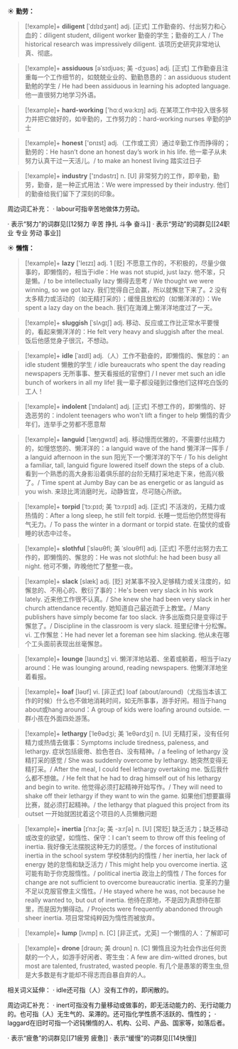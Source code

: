 ☀ <span class="category">**勤劳：**</span>
>[!example]+ <span class="vocabulary">**diligent**</span> [ˈdɪlɪdʒənt]
> <span class="definition">adj. [正式] 工作勤奋的、付出努力和心血的：</span>diligent student, diligent worker 勤奋的学生；勤奋的工人 / The historical research was impressively diligent. 该项历史研究非常地认真、彻底。           

>[!example]+ <span class="vocabulary">**assiduous**</span> [əˈsɪdjuəs; 美 -dʒuəs]
> <span class="definition">adj. [正式] 工作勤奋且注重每一个工作细节的，如兢兢业业的、勤勤恳恳的：</span>an assiduous student 勤勉的学生 / He had been assiduous in learning his adopted language. 他一直很努力地学习外语。

>[!example]+ <span class="vocabulary">**hard-working**</span> ['hɑːd͵wə:kɪŋ] 
> <span class="definition">adj. 在某项工作中投入很多努力并把它做好的，如辛勤的，工作努力的：</span>hard-working nurses 辛勤的护士

>[!example]+ <span class="vocabulary">**honest**</span> ['ɒnɪst] 
> <span class="definition">adj.（工作或工资）通过辛勤工作而挣得的；勤劳的：</span>He hasn’t done an honest day’s work in his life. 他一辈子从未努力认真干过一天活儿。/ to make an honest living 踏实过日子

>[!example]+ <span class="vocabulary">**industry**</span> ['ɪndəstrɪ] 
> <span class="definition">n. [U] 非常努力的工作，即辛勤，勤劳，勤奋，是一种正式用法：</span>We were impressed by their industry. 他们的勤奋给我们留下了深刻的印象。

周边词汇补充：
· labour可指辛苦地做体力劳动。

· 表示“努力”的词群见[[12努力 辛苦 挣扎 斗争 奋斗]]
· 表示“劳动”的词群见[[24职业 专业 劳动 事业]]

☀ <span class="category">**懒惰：**</span>
>[!example]+ <span class="vocabulary">**lazy**</span> ['leɪzɪ] 
> <span class="definition">adj. 1 [贬] 不愿意工作的，不积极的，尽量少做事的，即懒惰的，相当于idle：</span>He was not stupid, just lazy. 他不笨，只是懒。/ to be intellectually lazy 懒得去思考 / We thought we were winning, so we got lazy. 我们觉得自己会赢，所以就懈怠下来了。<span class="definition">2 没有太多精力或活动的（如无精打采的）；缓慢且放松的（如懒洋洋的）：</span>We spent a lazy day on the beach. 我们在海滩上懒洋洋地度过了一天。
           
>[!example]+ <span class="vocabulary">**sluggish**</span> [ˈslʌgɪʃ]
> <span class="definition">adj. 移动、反应或工作比正常水平要慢的，看起来懒洋洋的：</span>He felt very heavy and sluggish after the meal. 饭后他感觉身子很沉，不想动。
           
>[!example]+ <span class="vocabulary">**idle**</span> [ˈaɪdl]
> <span class="definition">adj.（人）工作不勤奋的，即懒惰的、懈怠的：</span>an idle student 懒散的学生 / idle bureaucrats who spent the day reading newspapers 无所事事、整天看报纸的官僚们 / I never met such an idle bunch of workers in all my life! 我一辈子都没碰到过像他们这样吃白饭的工人！
           
>[!example]+ <span class="vocabulary">**indolent**</span> [ˈɪndələnt]
> <span class="definition">adj. [正式] 不想工作的，即懒惰的、好逸恶劳的：</span>indolent teenagers who won't lift a finger to help 懒惰的青少年们，连举手之劳都不愿意帮
           
>[!example]+ <span class="vocabulary">**languid**</span> [ˈlæŋgwɪd]
> <span class="definition">adj. 移动慢而优雅的，不需要付出精力的，如慢悠悠的、懒洋洋的：</span>a languid wave of the hand 懒洋洋一挥手 / a languid afternoon in the sun 阳光下一个懒洋洋的下午 / To his delight a familiar, tall, languid figure lowered itself down the steps of a club. 看到一个熟悉的高大身影沿着俱乐部的台阶无精打采地走下来，他高兴极了。/ Time spent at Jumby Bay can be as energetic or as languid as you wish. 来琼比湾消磨时光，动静皆宜，尽可随心所欲。
           
>[!example]+ <span class="vocabulary">**torpid**</span> [ˈtɔ:pɪd; 美 ˈtɔ:rpɪd]
> <span class="definition">adj. [正式] 不活泼的，无精力或热情的：</span>After a long sleep, he still felt torpid. 长睡一觉后他仍然觉得有气无力。/ To pass the winter in a dormant or torpid state. 在蛰伏的或昏睡的状态中过冬。

>[!example]+ <span class="vocabulary">**slothful**</span> [ˈsləʊθfl; 美 ˈsloʊθfl]
> <span class="definition">adj. [正式] 不愿付出努力去工作的，即懒惰的、懈怠的：</span>He was not slothful: he had been busy all night. 他可不懒，昨晚他忙了整整一夜。           

>[!example]+ <span class="vocabulary">**slack**</span> [slæk]
> <span class="definition">adj. [贬] 对某事不投入足够精力或关注度的，如懈怠的、不用心的、敷衍了事的：</span>He's been very slack in his work lately. 近来他工作很不认真。/ She knew she had been very slack in her church attendance recently. 她知道自己最近疏于上教堂。/ Many publishers have simply become far too slack. 许多出版商只是变得过于懈怠了。/ Discipline in the classroom is very slack. 班里纪律十分松懈。<span class="definition">vi. 工作懈怠：</span>He had never let a foreman see him slacking. 他从未在哪个工头面前表现出丝毫懈怠。

>[!example]+ <span class="vocabulary">**lounge**</span> [laʊndӡ] 
> <span class="definition">vi. 懒洋洋地站着、坐着或躺着，相当于lazy around：</span>He was lounging around, reading newspapers. 他懒洋洋地坐着看报。

>[!example]+ <span class="vocabulary">**loaf**</span> [ləʊf] 
> <span class="definition">vi. [非正式] loaf (about/around)（尤指当本该工作的时候）什么也不做地消耗时间，如无所事事，游手好闲。相当于hang about或hang around：</span>A group of kids were loafing around outside. 一群小孩在外面四处游荡。
           
>[!example]+ <span class="vocabulary">**lethargy**</span> [ˈleθədʒi; 美 ˈleθərdʒi]
> <span class="definition">n. [U] 无精打采，没有任何精力或热情去做事：</span>Symptoms include tiredness, paleness, and lethargy. 症状包括疲倦、脸色苍白、没有精神。/ a feeling of lethargy 没精打采的感觉 / She was suddenly overcome by lethargy. 她突然变得无精打采。/ After the meal, I could feel lethargy overtaking me. 饭后我什么都不想做。/ He felt that he had to drag himself out of his lethargy and begin to write. 他觉得必须打起精神开始写作。/ They will need to shake off their lethargy if they want to win the game. 如果他们想要赢得比赛，就必须打起精神。/ the lethargy that plagued this project from its outset 一开始就困扰着这个项目的人员懒散问题
                      
>[!example]+ <span class="vocabulary">**inertia**</span> [ɪˈnɜ:ʃə; 美 -ɜ:rʃə]
> <span class="definition">n. [U] [常贬] 缺乏活力；缺乏移动或改变的欲望，如惰性、保守：</span>I can't seem to throw off this feeling of inertia. 我好像无法摆脱这种无力的感觉。/ the forces of institutional inertia in the school system 学校体制内的惰性 / her inertia, her lack of energy 她的怠惰和缺乏活力 / This might help you overcome inertia. 这可能有助于你克服惰性。/ political inertia 政治上的惰性 / The forces for change are not sufficient to overcome bureaucratic inertia. 变革的力量不足以克服官僚主义惰性。/ He stayed where he was, not because he really wanted to, but out of inertia. 他待在原地，不是因为真想待在那里，而是因为懒得动。/ Projects were frequently abandoned through sheer inertia. 项目常常纯粹因为惰性而被放弃。

>[!example]+ <span class="vocabulary">**lump**</span> [lʌmp]
> <span class="definition">n. [C] [非正式，尤英] 一个懒惰的人：</span>了解即可
           
>[!example]+ <span class="vocabulary">**drone**</span> [drəʊn; 美 droʊn]
> <span class="definition">n. [C] 懒惰且没为社会作出任何贡献的一个人，如游手好闲者、寄生虫：</span>A few are dim-witted drones, but most are talented, frustrated, wasted people. 有几个是愚笨的寄生虫,但是大多数是有才能却不得志而自暴自弃的人。
 
相关词义延伸：
· idle还可指（人）没有工作的，即闲散的。

周边词汇补充：
· inert可指没有力量移动或做事的，即无活动能力的、无行动能力的。也可指（人）无生气的、呆滞的。还可指化学性质不活跃的、惰性的；
· laggard在旧时可指一个迟钝懒惰的人、机构、公司、产品、国家等，如落后者。

· 表示“疲惫”的词群见[[71疲劳 疲惫]]
· 表示“缓慢”的词群见[[14快慢]]
